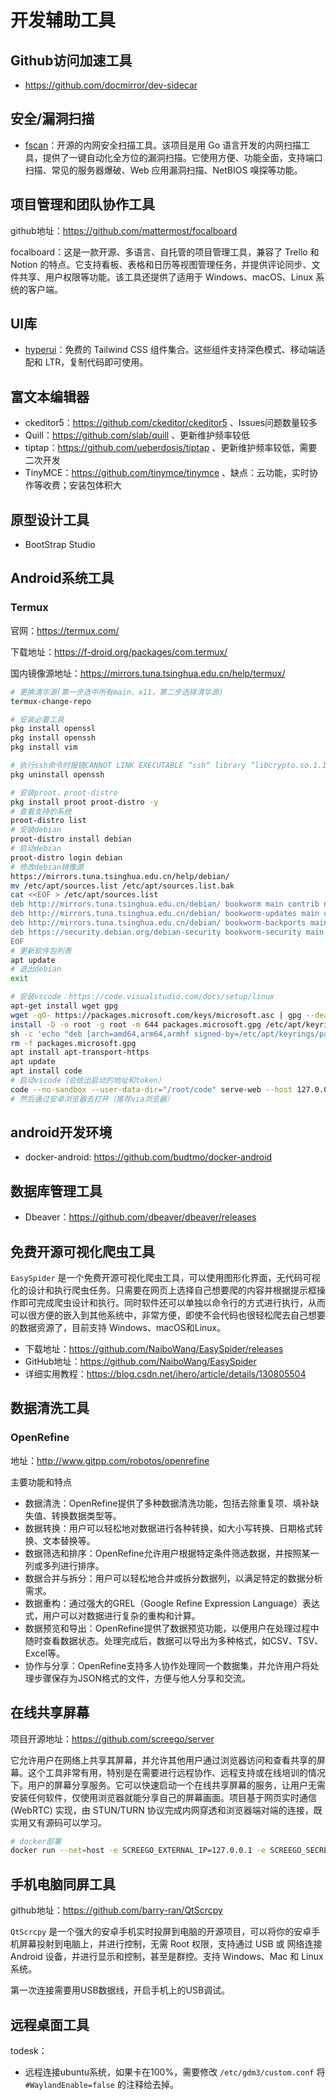 # 开发辅助工具

## Github访问加速工具
* https://github.com/docmirror/dev-sidecar
## 安全/漏洞扫描
* [fscan](https://github.com/shadow1ng/fscan)：开源的内网安全扫描工具。该项目是用 Go 语言开发的内网扫描工具，提供了一键自动化全方位的漏洞扫描。它使用方便、功能全面，支持端口扫描、常见的服务器爆破、Web 应用漏洞扫描、NetBIOS 嗅探等功能。

## 项目管理和团队协作工具

github地址：https://github.com/mattermost/focalboard

focalboard：这是一款开源、多语言、自托管的项目管理工具，兼容了 Trello 和 Notion 的特点。它支持看板、表格和日历等视图管理任务，并提供评论同步、文件共享、用户权限等功能。该工具还提供了适用于 Windows、macOS、Linux 系统的客户端。

## UI库
* [hyperui](https://github.com/markmead/hyperui)：免费的 Tailwind CSS 组件集合。这些组件支持深色模式、移动端适配和 LTR，复制代码即可使用。
## 富文本编辑器
* ckeditor5：https://github.com/ckeditor/ckeditor5 、Issues问题数量较多
* Quill：https://github.com/slab/quill 、更新维护频率较低
* tiptap：https://github.com/ueberdosis/tiptap 、更新维护频率较低，需要二次开发
* TinyMCE：https://github.com/tinymce/tinymce 、缺点：云功能，实时协作等收费；安装包体积大
## 原型设计工具

* BootStrap Studio

## Android系统工具

### Termux

官网：https://termux.com/

下载地址：https://f-droid.org/packages/com.termux/

国内镜像源地址：https://mirrors.tuna.tsinghua.edu.cn/help/termux/

```bash
# 更换清华源(第一步选中所有main、x11，第二步选择清华源)
termux-change-repo

# 安装必要工具
pkg install openssl
pkg install openssh
pkg install vim

# 执行ssh命令时报错CANNOT LINK EXECUTABLE “ssh“ library “libcrypto.so.1.1“ not found，需要先卸载openssh，然后先安装ssl，再安装ssh
pkg uninstall openssh

# 安装proot，proot-distro
pkg install proot proot-distro -y
# 查看支持的系统
proot-distro list
# 安装debian
proot-distro install debian
# 启动debian
proot-distro login debian
# 修改debian镜像源
https://mirrors.tuna.tsinghua.edu.cn/help/debian/
mv /etc/apt/sources.list /etc/apt/sources.list.bak
cat <<EOF > /etc/apt/sources.list
deb http://mirrors.tuna.tsinghua.edu.cn/debian/ bookworm main contrib non-free non-free-firmware
deb http://mirrors.tuna.tsinghua.edu.cn/debian/ bookworm-updates main contrib non-free non-free-firmware
deb http://mirrors.tuna.tsinghua.edu.cn/debian/ bookworm-backports main contrib non-free non-free-firmware
deb https://security.debian.org/debian-security bookworm-security main contrib non-free non-free-firmware
EOF
# 更新软件包列表
apt update
# 退出debian
exit

# 安装vscode：https://code.visualstudio.com/docs/setup/linux
apt-get install wget gpg
wget -qO- https://packages.microsoft.com/keys/microsoft.asc | gpg --dearmor > packages.microsoft.gpg
install -D -o root -g root -m 644 packages.microsoft.gpg /etc/apt/keyrings/packages.microsoft.gpg
sh -c 'echo "deb [arch=amd64,arm64,armhf signed-by=/etc/apt/keyrings/packages.microsoft.gpg] https://packages.microsoft.com/repos/code stable main" > /etc/apt/sources.list.d/vscode.list'
rm -f packages.microsoft.gpg
apt install apt-transport-https
apt update
apt install code
# 启动vscode（会给出启动的地址和token）
code --no-sandbox --user-data-dir="/root/code" serve-web --host 127.0.0.1
# 然后通过安卓浏览器去打开（推荐via浏览器）
```
## android开发环境

* docker-android: https://github.com/budtmo/docker-android


## 数据库管理工具

* Dbeaver：https://github.com/dbeaver/dbeaver/releases

## 免费开源可视化爬虫工具

`EasySpider` 是一个免费开源可视化爬虫工具，可以使用图形化界面，无代码可视化的设计和执行爬虫任务。只需要在网页上选择自己想要爬的内容并根据提示框操作即可完成爬虫设计和执行。同时软件还可以单独以命令行的方式进行执行，从而可以很方便的嵌入到其他系统中，非常方便，即使不会代码也很轻松爬去自己想要的数据资源了，目前支持 Windows、macOS和Linux。

* 下载地址：https://github.com/NaiboWang/EasySpider/releases
* GitHub地址：https://github.com/NaiboWang/EasySpider
* 详细实用教程：https://blog.csdn.net/ihero/article/details/130805504
## 数据清洗工具

### OpenRefine

地址：http://www.gitpp.com/robotos/openrefine

主要功能和特点
* 数据清洗：OpenRefine提供了多种数据清洗功能，包括去除重复项、填补缺失值、转换数据类型等。
* 数据转换：用户可以轻松地对数据进行各种转换，如大小写转换、日期格式转换、文本替换等。
* 数据筛选和排序：OpenRefine允许用户根据特定条件筛选数据，并按照某一列或多列进行排序。
* 数据合并与拆分：用户可以轻松地合并或拆分数据列，以满足特定的数据分析需求。
* 数据重构：通过强大的GREL（Google Refine Expression Language）表达式，用户可以对数据进行复杂的重构和计算。
* 数据预览和导出：OpenRefine提供了数据预览功能，以便用户在处理过程中随时查看数据状态。处理完成后，数据可以导出为多种格式，如CSV、TSV、Excel等。
* 协作与分享：OpenRefine支持多人协作处理同一个数据集，并允许用户将处理步骤保存为JSON格式的文件，方便与他人分享和交流。

## 在线共享屏幕

项目开源地址：https://github.com/screego/server

它允许用户在网络上共享其屏幕，并允许其他用户通过浏览器访问和查看共享的屏幕。这个工具非常有用，特别是在需要进行远程协作、远程支持或在线培训的情况下。用户的屏幕分享服务。它可以快速启动一个在线共享屏幕的服务，让用户无需安装任何软件，仅使用浏览器就能分享自己的屏幕画面。项目基于网页实时通信(WebRTC) 实现，由 STUN/TURN 协议完成内网穿透和浏览器端对端的连接，既实用又有源码可以学习。

```bash
# docker部署
docker run --net=host -e SCREEGO_EXTERNAL_IP=127.0.0.1 -e SCREEGO_SECRET=test123456 ghcr.io/screego/server:1.10.3
```
## 手机电脑同屏工具

github地址：https://github.com/barry-ran/QtScrcpy

`QtScrcpy` 是一个强大的安卓手机实时投屏到电脑的开源项目，可以将你的安卓手机屏幕投射到电脑上，并进行控制，无需 Root 权限，支持通过 USB 或 网络连接 Android 设备，并进行显示和控制，甚至是群控。支持 Windows、Mac 和 Linux 系统。

第一次连接需要用USB数据线，开启手机上的USB调试。


## 远程桌面工具

todesk：

* 远程连接ubuntu系统，如果卡在100%，需要修改 `/etc/gdm3/custom.conf` 将 `#WaylandEnable=false` 的注释给去掉。